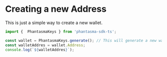 # Creating a new Address

This is just a simple way to create a new wallet.

```ts
import {  PhantasmaKeys } from 'phantasma-sdk-ts';

const wallet = PhantasmaKeys.generate(); // This will generate a new wallet / WIF.
const walletAddres = wallet.Address;
console.log(`${walletAddres}`);
```


